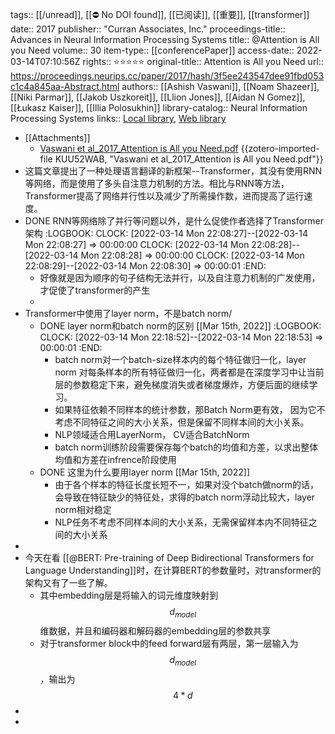 tags:: [[/unread]], [[⛔ No DOI found]], [[已阅读]], [[重要]], [[transformer]] 
date:: 2017
publisher:: "Curran Associates, Inc."
proceedings-title:: Advances in Neural Information Processing Systems
title:: @Attention is All you Need
volume:: 30
item-type:: [[conferencePaper]]
access-date:: 2022-03-14T07:10:56Z
rights:: ⭐⭐⭐⭐⭐
original-title:: Attention is All you Need
url:: https://proceedings.neurips.cc/paper/2017/hash/3f5ee243547dee91fbd053c1c4a845aa-Abstract.html
authors:: [[Ashish Vaswani]], [[Noam Shazeer]], [[Niki Parmar]], [[Jakob Uszkoreit]], [[Llion Jones]], [[Aidan N Gomez]], [[Łukasz Kaiser]], [[Illia Polosukhin]]
library-catalog:: Neural Information Processing Systems
links:: [Local library](zotero://select/library/items/GCHSHNNB), [Web library](https://www.zotero.org/users/8746250/items/GCHSHNNB)

- [[Attachments]]
	- [Vaswani et al_2017_Attention is All you Need.pdf](https://proceedings.neurips.cc/paper/2017/file/3f5ee243547dee91fbd053c1c4a845aa-Paper.pdf) {{zotero-imported-file KUU52WAB, "Vaswani et al_2017_Attention is All you Need.pdf"}}
- 这篇文章提出了一种处理语言翻译的新框架--Transformer，其没有使用RNN等网络，而是使用了多头自注意力机制的方法。相比与RNN等方法，Transformer提高了网络并行性以及减少了所需操作数，进而提高了运行速度。
- DONE  RNN等网络除了并行等问题以外，是什么促使作者选择了Transformer架构
  :LOGBOOK:
  CLOCK: [2022-03-14 Mon 22:08:27]--[2022-03-14 Mon 22:08:27] =>  00:00:00
  CLOCK: [2022-03-14 Mon 22:08:28]--[2022-03-14 Mon 22:08:28] =>  00:00:00
  CLOCK: [2022-03-14 Mon 22:08:29]--[2022-03-14 Mon 22:08:30] =>  00:00:01
  :END:
	- 好像就是因为顺序的句子结构无法并行，以及自注意力机制的广发使用，才促使了transformer的产生
	-
- Transformer中使用了layer norm，不是batch norm/
	- DONE layer norm和batch norm的区别 [[Mar 15th, 2022]]
	  :LOGBOOK:
	  CLOCK: [2022-03-14 Mon 22:18:52]--[2022-03-14 Mon 22:18:53] =>  00:00:01
	  :END:
		- batch norm对一个batch-size样本内的每个特征做归一化，layer norm 对每条样本的所有特征做归一化，两者都是在深度学习中让当前层的参数稳定下来，避免梯度消失或者梯度爆炸，方便后面的继续学习。
		- 如果特征依赖不同样本的统计参数，那Batch Norm更有效， 因为它不考虑不同特征之间的大小关系，但是保留不同样本间的大小关系。
		- NLP领域适合用LayerNorm， CV适合BatchNorm
		- batch norm训练阶段需要保存每个batch的均值和方差，以求出整体均值和方差在infrence阶段使用
	- DONE 这里为什么要用layer norm [[Mar 15th, 2022]]
		- 由于各个样本的特征长度长短不一，如果对没个batch做norm的话，会导致在特征缺少的特征处，求得的batch norm浮动比较大，layer norm相对稳定
		- NLP任务不考虑不同样本间的大小关系，无需保留样本内不同特征之间的大小关系
-
- 今天在看 [[@BERT: Pre-training of Deep Bidirectional Transformers for Language Understanding]]时，在计算BERT的参数量时，对transformer的架构又有了一些了解。
	- 其中embedding层是将输入的词元维度映射到$$d_{model}$$维数据，并且和编码器和解码器的embedding层的参数共享
	- 对于transformer block中的feed forward层有两层，第一层输入为$$d_{model}$$，输出为$$4*d$$
-
-